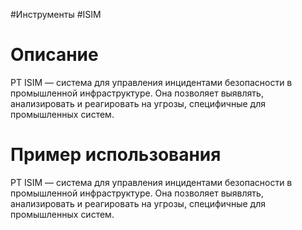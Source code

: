 #Инструменты #ISIM

# Описание

PT ISIM — система для управления инцидентами безопасности в промышленной инфраструктуре. Она позволяет выявлять, анализировать и реагировать на угрозы, специфичные для промышленных систем.

# Пример использования

PT ISIM — система для управления инцидентами безопасности в промышленной инфраструктуре. Она позволяет выявлять, анализировать и реагировать на угрозы, специфичные для промышленных систем.